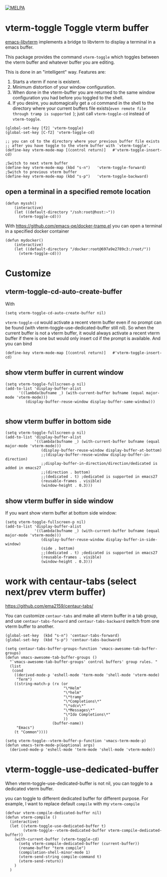 [![MELPA](https://melpa.org/packages/vterm-toggle-badge.svg)](https://melpa.org/#/vterm-toggle)
# vterm-toggle Toggle vterm buffer

[emacs-libvterm](https://github.com/akermu/emacs-libvterm) implements a bridge
to libvterm to display a terminal in a emacs buffer.

This package provides the command `vterm-toggle` which toggles between the vterm
buffer and whatever buffer you are editing.

 This is done in an "intelligent" way.  Features are:
 1. Starts a vterm if none is existent.
 2. Minimum distortion of your window configuration.
 3. When done in the vterm-buffer you are returned to the same window
    configuration you had before you toggled to the shell.
 4. If you desire, you automagically get a `cd` command in the shell to the
    directory where your current buffers file exists(`even remote file through
    tramp is supported `); just call `vterm-toggle-cd` instead of
    `vterm-toggle`.

```
(global-set-key [f2] 'vterm-toggle)
(global-set-key [C-f2] 'vterm-toggle-cd)

;; you can cd to the directory where your previous buffer file exists
;; after you have toggle to the vterm buffer with `vterm-toggle'.
(define-key vterm-mode-map [(control return)]   #'vterm-toggle-insert-cd)

;Switch to next vterm buffer
(define-key vterm-mode-map (kbd "s-n")   'vterm-toggle-forward)
;Switch to previous vterm buffer
(define-key vterm-mode-map (kbd "s-p")   'vterm-toggle-backward)

```
##  open a terminal in a specified remote location
```
(defun myssh()
    (interactive)
    (let ((default-directory "/ssh:root@host:~"))
      (vterm-toggle-cd)))

```
With https://github.com/emacs-pe/docker-tramp.el
you can open a terminal in a specified docker container
```
(defun mydocker()
    (interactive)
    (let ((default-directory "/docker:root@697a9e2789c3:/root/"))
      (vterm-toggle-cd)))
```

# Customize
## vterm-toggle-cd-auto-create-buffer
With
```
(setq vterm-toggle-cd-auto-create-buffer nil)
```
`vterm-toggle-cd`  would activate a recent vterm buffer even if no prompt can be found
(with vterm-toggle-use-dedicated-buffer still nil). So when the current buffer is not a vterm buffer,
it would always activate a recent vterm buffer if there is one but would only insert cd if the prompt is available.
And you can bind
```
(define-key vterm-mode-map [(control return)]   #'vterm-toggle-insert-cd)
```


## show vterm buffer in current window
```
(setq vterm-toggle-fullscreen-p nil)
(add-to-list 'display-buffer-alist
      '((lambda(bufname _) (with-current-buffer bufname (equal major-mode 'vterm-mode)))
         (display-buffer-reuse-window display-buffer-same-window)))


```
## show vterm buffer in bottom side
```
(setq vterm-toggle-fullscreen-p nil)
(add-to-list 'display-buffer-alist
             '((lambda(bufname _) (with-current-buffer bufname (equal major-mode 'vterm-mode)))
                (display-buffer-reuse-window display-buffer-at-bottom)
                ;;(display-buffer-reuse-window display-buffer-in-direction)
                ;;display-buffer-in-direction/direction/dedicated is added in emacs27
                ;;(direction . bottom)
                ;;(dedicated . t) ;dedicated is supported in emacs27
                (reusable-frames . visible)
                (window-height . 0.3)))
```
## show  vterm buffer in side window
If you want show vterm buffer at bottom side window:
```
(setq vterm-toggle-fullscreen-p nil)
(add-to-list 'display-buffer-alist
             '((lambda(bufname _) (with-current-buffer bufname (equal major-mode 'vterm-mode)))
                (display-buffer-reuse-window display-buffer-in-side-window)
                (side . bottom)
                ;;(dedicated . t) ;dedicated is supported in emacs27
                (reusable-frames . visible)
                (window-height . 0.3)))
```


# work with centaur-tabs (select next/prev vterm buffer)

   https://github.com/ema2159/centaur-tabs/

You can customize `centaur-tabs` and make all vterm buffer in a tab group, and
use `centaur-tabs-forward` and `centaur-tabs-backward` switch from one vterm
buffer to another.

```
(global-set-key  (kbd "s-n") 'centaur-tabs-forward)
(global-set-key  (kbd "s-p") 'centaur-tabs-backward)
```

```
(setq centaur-tabs-buffer-groups-function 'vmacs-awesome-tab-buffer-groups)
(defun vmacs-awesome-tab-buffer-groups ()
  "`vmacs-awesome-tab-buffer-groups' control buffers' group rules. "
  (list
   (cond
    ((derived-mode-p 'eshell-mode 'term-mode 'shell-mode 'vterm-mode)
     "Term")
    ((string-match-p (rx (or
                          "\*Helm"
                          "\*helm"
                          "\*tramp"
                          "\*Completions\*"
                          "\*sdcv\*"
                          "\*Messages\*"
                          "\*Ido Completions\*"
                          ))
                     (buffer-name))
     "Emacs")
    (t "Common"))))

(setq vterm-toggle--vterm-buffer-p-function 'vmacs-term-mode-p)
(defun vmacs-term-mode-p(&optional args)
  (derived-mode-p 'eshell-mode 'term-mode 'shell-mode 'vterm-mode))

```
# vterm-toggle-use-dedicated-buffer
When  vterm-toggle-use-dedicated-buffer is not nil, you can toggle to a dedicated vterm buffer.

you can toggle to different dedicated buffer for different purpose.
For example, I want to replace default `compile` with my `vterm-compile`
```
(defvar vterm-compile-dedicated-buffer nil)
(defun vterm-compile ()
  (interactive)
  (let ((vterm-toggle-use-dedicated-buffer t)
        (vterm-toggle--vterm-dedicated-buffer vterm-compile-dedicated-buffer))
    (with-current-buffer (vterm-toggle-cd)
      (setq vterm-compile-dedicated-buffer (current-buffer))
      (rename-buffer "term compile")
      (compilation-shell-minor-mode 1)
      (vterm-send-string compile-command t)
      (vterm-send-return))
    )
  )
```